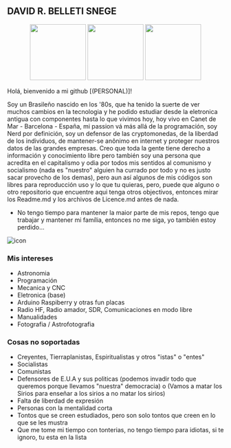 ## DAVID R. BELLETI SNEGE
<div align="center" style="display: inline_block">
  <img height="130em" src="https://github-profile-summary-cards.vercel.app/api/cards/profile-details?username=davidsnege&theme=dracula">
  <img height="130em" src="https://github-readme-stats.vercel.app/api/top-langs/?username=davidsnege&layout=compact&langs_count=7&theme=dracula"/>
  <img height="130em" src="https://github-readme-stats.vercel.app/api?username=davidsnege&show_icons=true&theme=dracula&include_all_commits=true&count_private=true"/>
</div>
</p>    
Holá, bienvenido a mi github [(PERSONAL)]!
</p> 
Soy un Brasileño nascido en los '80s, que ha tenido la suerte de ver muchos cambios en la tecnologia y he podido estudiar desde la eletronica antigua con componentes hasta lo que vivimos hoy, hoy vivo en Canet de Mar - Barcelona - España, mi passion vá más allá de la programación, soy Nerd por definición, soy un defensor de las cryptomonedas, de la liberdad de los individuos, de mantener-se anônimo en internet y proteger nuestros datos de las grandes empresas. Creo que toda la gente tiene derecho a información y conocimiento libre pero también soy una persona que acredita en el capitalismo y odia por todos mis sentidos al comunismo y socialismo (nada es "nuestro" alguien ha currado por todo y no es justo sacar provecho de los demas), pero aun así algunos de mis códigos son libres para reproducción uso y lo que tu quieras, pero, puede que alguno o otro repositorio que encuentre aqui tenga otros objectivos, entonces mirar los Readme.md y los archivos de Licence.md antes de nada.
</p>   

- No tengo tiempo para mantener la maior parte de mis repos, tengo que trabajar y mantener mi família, entonces no me siga, yo también estoy perdido...

![icon](https://avatars.githubusercontent.com/u/13303943?v=4)

### Mis intereses
- Astronomia
- Programación
- Mecanica y CNC
- Eletronica (base)
- Arduino Raspiberry y otras fun placas
- Radio HF, Radio amador, SDR, Comunicaciones en modo libre
- Manualidades
- Fotografia / Astrofotografia

### Cosas no soportadas
- Creyentes, Tierraplanistas, Espiritualistas y otros "istas" o "entes"
- Socialistas
- Comunistas
- Defensores de E.U.A y sus politicas (podemos invadir todo que queremos porque llevamos "nuestra" democracia) o (Vamos a matar los Sirios para enseñar a los sirios a no matar los sirios)
- Falta de liberdad de expresión
- Personas con la mentalidad corta
- Tontos que se creen estudiados, pero son solo tontos que creen en lo que se les mustra
- Que me tome mi tiempo con tonterias, no tengo tiempo para idiotas, si te ignoro, tu esta en la lista



  

